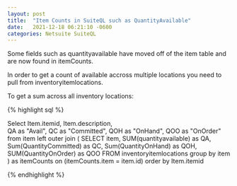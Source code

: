 ```yaml
---
layout: post
title:  "Item Counts in SuiteQL such as QuantityAvailable"
date:   2021-12-18 06:21:10 -0600
categories: Netsuite SuiteQL
---
```


<script async src="https://www.googletagmanager.com/gtag/js?id=G-T43W5QQ2KS"></script>
<script>
  window.dataLayer = window.dataLayer || [];
  function gtag(){dataLayer.push(arguments);}
  gtag('js', new Date());

  gtag('config', 'G-T43W5QQ2KS');
</script>



Some fields such as quantityavailable have moved off of the item table and are now found in itemCounts.

In order to get a count of available accross multiple locations you need to pull from inventoryitemlocations.

To get a sum across all inventory locations:

{% highlight sql %}

Select 
	Item.itemid, 
	Item.description,   
	QA as "Avail", 
	QC as "Committed", 
	QOH as "OnHand", 
	QOO as "OnOrder"
	from item left outer join
		(
				SELECT 
					item, 
					SUM(quantityavailable) as QA, 
					Sum(QuantityCommitted) as QC, 
					Sum(QuantityOnHand) as QOH, 
					SUM(QuantityOnOrder) as QOO 
					FROM inventoryitemlocations group by item
		) as itemCounts
		on (itemCounts.item = item.id)
	order by Item.itemid

{% endhighlight %}

